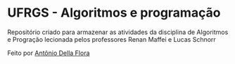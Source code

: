 # UFRGS - Algoritmos e programação

Repositório criado para armazenar as atividades da disciplina de Algoritmos e Progração lecionada pelos professores Renan Maffei e Lucas Schnorr

Feito por [Antônio Della Flora](https://github.com/dfantonio)
